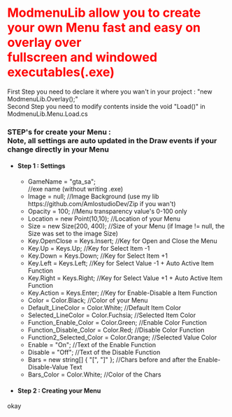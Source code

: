 <html>
<head>
<h1>ModmenuLib allow you to create your own Menu fast and easy on overlay over<br/>
fullscreen and windowed executables(.exe)</h1>
First Step you need to declare it where you wan't in your project : "new ModmenuLib.Overlay();" <br/>
Second Step you need to modify contents inside the void "Load()" in ModmenuLib.Menu.Load.cs <br/>

<h3>STEP's for create your Menu : <br/>
Note, all settings are auto updated in the Draw events if your change directly in your Menu</h3>
<ul>
  <li><h4>Step 1 : Settings</h4></li>
  <ul>
  <li>GameName = "gta_sa"; <div class="text-green">//exe name (without writing .exe)</div></li>
  <li>Image = null; //Image Background (use my lib https://github.com/AmlostudioDev/Zip if you wan't)</li>
  <li>Opacity = 100; //Menu transparency value's 0-100 only</li>
  <li>Location = new Point(10,10); //Location of your Menu</li>
  <li>Size = new Size(200, 400); //Size of your Menu (if Image != null, the Size was set to the image Size)</li>
  <li>Key.OpenClose = Keys.Insert; //Key for Open and Close the Menu</li>
  <li>Key.Up = Keys.Up; //Key for Select Item -1</li>
  <li>Key.Down = Keys.Down; //Key for Select Item +1</li>
  <li>Key.Left = Keys.Left; //Key for Select Value -1 + Auto Active Item Function</li>
  <li>Key.Right = Keys.Right; //Key for Select Value +1 + Auto Active Item Function</li>
  <li>Key.Action = Keys.Enter; //Key for Enable-Disable a Item Function</li>
  <li>Color = Color.Black; //Color of your Menu</li>
  <li>Default_LineColor = Color.White; //Default Item Color</li>
  <li>Selected_LineColor = Color.Fuchsia; //Selected Item Color</li>
  <li>Function_Enable_Color = Color.Green; //Enable Color Function</li> 
  <li>Function_Disable_Color = Color.Red; //Disable Color Function</li> 
  <li>Function2_Selected_Color = Color.Orange; //Selected Value Color</li> 
  <li>Enable = "On"; //Text of the Enable Function</li> 
  <li>Disable = "Off"; //Text of the Disable Function</li> 
  <li>Bars = new string[] { "[", "]" }; //Chars before and after the Enable-Disable-Value Text</li> 
  <li>Bars_Color = Color.White; //Color of the Chars</li>
  </ul>
  <li><h4>Step 2 : Creating your Menu</h4></li>
  <ul>
  </ul>
</ul>
<style
  type="text/css">
h1 {color:red;}

p {color:blue;}
</style>
<p>okay</p>
</head>
</html>
